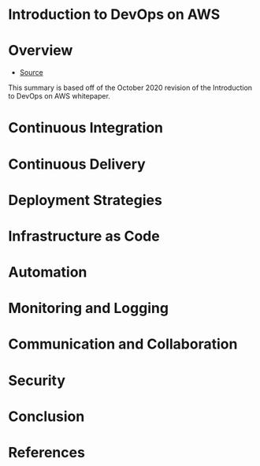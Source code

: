 # **Introduction to DevOps on AWS**

# Overview
- [Source](https://docs.aws.amazon.com/whitepapers/latest/introduction-devops-aws/welcome.html)

This summary is based off of the October 2020 revision of the Introduction to DevOps on AWS whitepaper.

# Continuous Integration

# Continuous Delivery

# Deployment Strategies

# Infrastructure as Code

# Automation

# Monitoring and Logging

# Communication and Collaboration

# Security

# Conclusion

# References
